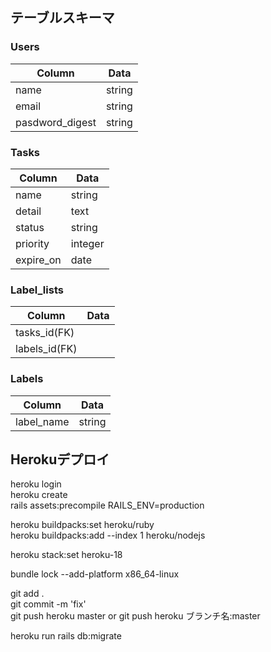 ## テーブルスキーマ

### Users
|  Column  |  Data  |
| ---- | ---- |
|  name  |  string  |
|  email  |  string  |
|  pasdword_digest  |  string  |
  
### Tasks
|  Column  |  Data  |
| ---- | ---- |
|  name |  string  |
|  detail  |  text  |
|  status  |  string  |
|  priority |  integer  |
|  expire_on  |  date  |

### Label_lists
|  Column  |  Data  |
| ---- | ---- |
| tasks_id(FK) |    |
| labels_id(FK) |  |


### Labels
|  Column  |  Data  |
| ---- | ---- |
| label_name |  string  |


## Herokuデプロイ

heroku login  
heroku create  
rails assets:precompile RAILS_ENV=production  

heroku buildpacks:set heroku/ruby  
heroku buildpacks:add --index 1 heroku/nodejs  

heroku stack:set heroku-18  

bundle lock --add-platform x86_64-linux  

git add .  
git commit -m 'fix'  
git push heroku master or git push heroku ブランチ名:master  

heroku run rails db:migrate  
